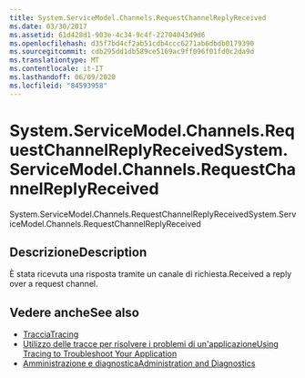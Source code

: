 ```yaml
---
title: System.ServiceModel.Channels.RequestChannelReplyReceived
ms.date: 03/30/2017
ms.assetid: 61d428d1-903e-4c34-9c4f-22704043d9d6
ms.openlocfilehash: d35f7bd4cf2ab51cdb4ccc6271ab6dbdb0179390
ms.sourcegitcommit: cdb295dd1db589ce5169ac9ff096f01fd0c2da9d
ms.translationtype: MT
ms.contentlocale: it-IT
ms.lasthandoff: 06/09/2020
ms.locfileid: "84593958"
---
```

# <a name="systemservicemodelchannelsrequestchannelreplyreceived"></a><span data-ttu-id="fadd3-102">System.ServiceModel.Channels.RequestChannelReplyReceived</span><span class="sxs-lookup"><span data-stu-id="fadd3-102">System.ServiceModel.Channels.RequestChannelReplyReceived</span></span>
<span data-ttu-id="fadd3-103">System.ServiceModel.Channels.RequestChannelReplyReceived</span><span class="sxs-lookup"><span data-stu-id="fadd3-103">System.ServiceModel.Channels.RequestChannelReplyReceived</span></span>  
  
## <a name="description"></a><span data-ttu-id="fadd3-104">Descrizione</span><span class="sxs-lookup"><span data-stu-id="fadd3-104">Description</span></span>  
 <span data-ttu-id="fadd3-105">È stata ricevuta una risposta tramite un canale di richiesta.</span><span class="sxs-lookup"><span data-stu-id="fadd3-105">Received a reply over a request channel.</span></span>  
  
## <a name="see-also"></a><span data-ttu-id="fadd3-106">Vedere anche</span><span class="sxs-lookup"><span data-stu-id="fadd3-106">See also</span></span>

- [<span data-ttu-id="fadd3-107">Traccia</span><span class="sxs-lookup"><span data-stu-id="fadd3-107">Tracing</span></span>](index.md)
- [<span data-ttu-id="fadd3-108">Utilizzo delle tracce per risolvere i problemi di un'applicazione</span><span class="sxs-lookup"><span data-stu-id="fadd3-108">Using Tracing to Troubleshoot Your Application</span></span>](using-tracing-to-troubleshoot-your-application.md)
- [<span data-ttu-id="fadd3-109">Amministrazione e diagnostica</span><span class="sxs-lookup"><span data-stu-id="fadd3-109">Administration and Diagnostics</span></span>](../index.md)
